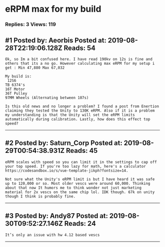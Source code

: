 # eRPM max for my build

### Replies: 3 Views: 119

## \#1 Posted by: Aeorbis Posted at: 2019-08-28T22:19:06.128Z Reads: 54

```
Ok, so Im a bit confused here. I have read 190kv on 12s is fine and others that its a no go. However calculating max eRPM for my setup i get : Min 47,880 Max 67,032

My build is:
 12S6
TB 6374's
16T Motor
36T Pulley
97MM Wheels (Alternating between 107s)

Is this old news and no longer a problem? I found a post from Enertion claiming they tested the Unity to 130K eRPM. Also if it is a problem my understanding is that the Unity will set the eRPM limits automatically during calibration. Lastly, how does this effect top speed?
```

---
## \#2 Posted by: Saturn_Corp Posted at: 2019-08-29T00:54:38.931Z Reads: 45

```
eRPM scales with speed so you can limit it in the settings to cap off your top speed. If you're too lazy for math, here's a calculator https://codesandbox.io/s/vue-template-jikph?fontsize=14. 

Not sure what the Unity's eRPM limit is but I have heard it was safe up to 120,000 or so. Most older vescs were around 60,000. Thinking about that now It humors me to think wonder not just marketing material for 2x vescs on the same chip lol. IDK though. 67k on unity though I think is probably fine.
```

---
## \#3 Posted by: Andy87 Posted at: 2019-08-30T09:52:27.146Z Reads: 24

```
It’s only an issue with hw 4.12 based vescs
```

---
